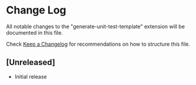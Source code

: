 # Change Log

All notable changes to the "generate-unit-test-template" extension will be documented in this file.

Check [Keep a Changelog](http://keepachangelog.com/) for recommendations on how to structure this file.

## [Unreleased]

- Initial release